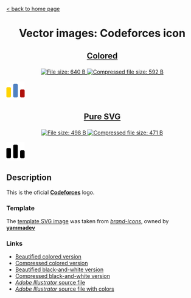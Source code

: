 [&lt; back to home page](../../../../ "Home page")

<h1><p align="center">Vector images: Codeforces icon</p></h1>

<h2><p align="center"><a href="Codeforces.colored.svg" title="View & Download Codeforces colored icon">Colored</a></p></h2>
<div class="badges" align="center">
	<a href="Codeforces.colored.svg" target="_blank" title="File size">
		<img alt="File size: 640 B" src="https://img.shields.io/static/v1?cacheSeconds=10800&style=flat&label=File%20size&message=640%20B&color=0aa">
	</a>
	<a href="./src/Codeforces.colored.min.svg" target="_blank" title="File size">
		<img alt="Compressed file size: 592 B" src="https://img.shields.io/static/v1?cacheSeconds=10800&style=flat&label=Compressed&message=592%20B&color=bb0">
	</a>
</div>
<div>
	<br>
	<img src="Codeforces.colored.svg" alt="Codeforces colored icon" title="Codeforces colored icon">
	<br>
</div>
<h2><p align="center"><a href="Codeforces.svg" title="View & Download Codeforces icon">Pure SVG</a></p></h2>
<div class="spoiler">
	<div class="spoiler_text" onclick="this.parentNode.classList.toggle('shown')"></div>
	<div class="spoiler_content">
		<div class="badges" align="center">
			<a href="Codeforces.svg" target="_blank" title="File size">
				<img alt="File size: 498 B" src="https://img.shields.io/static/v1?cacheSeconds=10800&style=flat&label=File%20size&message=498%20B&color=0aa">
			</a>
			<a href="./src/Codeforces.min.svg" target="_blank" title="File size">
				<img alt="Compressed file size: 471 B" src="https://img.shields.io/static/v1?cacheSeconds=10800&style=flat&label=Compressed&message=471%20B&color=bb0">
			</a>
		</div>
		<div>
			<br>
			<img src="Codeforces.svg" alt="Codeforces icon" title="Codeforces icon">
			<br>
		</div>
	</div>
</div>

## Description

This is the oficial **[Codeforces](https://codeforces.com "Visit codeforces.com")** logo.

### Template

The [template SVG image](https://github.com/yammadev/brand-icons/blob/master/svg/codeforces.svg "See template SVG file") was taken from *[brand-icons](https://github.com/yammadev/brand-icons "See 'brand-icons' by yammadev")*, owned by **[yammadev](https://github.com/yammadev "Github user: yammadev")**


### Links

-   [Beautified colored version](Codeforces.colored.svg "Download beautified colored SVG")
-   [Compressed colored version](./src/Codeforces.colored.min.svg "Download compressed colored SVG")
-   [Beautified black-and-white version](Codeforces.svg "Download beautified black-and-white SVG")
-   [Compressed black-and-white version](./src/Codeforces.min.svg "Download compressed black-and-white SVG")
-   [*Adobe Illustrator* source file](./src/Codeforces.ai "Download Adobe Illustrator (.ai) source file")
-   [*Adobe Illustrator* source file with colors](./src/Codeforces.colored.ai "Download Adobe Illustrator (.ai) source file with colors")